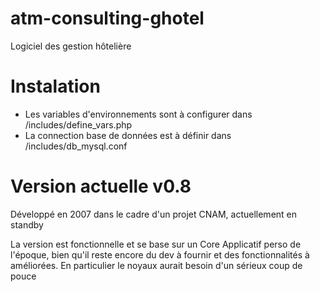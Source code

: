 atm-consulting-ghotel
=====================

Logiciel des gestion hôtelière

Instalation 
=====================
* Les variables d'environnements sont à configurer dans /includes/define_vars.php
* La connection base de données est à définir dans /includes/db_mysql.conf


Version actuelle v0.8
=====================

Développé en 2007 dans le cadre d'un projet CNAM, actuellement en standby

La version est fonctionnelle et se base sur un Core Applicatif perso de l'époque, bien qu'il reste encore du dev à fournir et des fonctionnalités à améliorées.
En particulier le noyaux aurait besoin d'un sérieux coup de pouce
